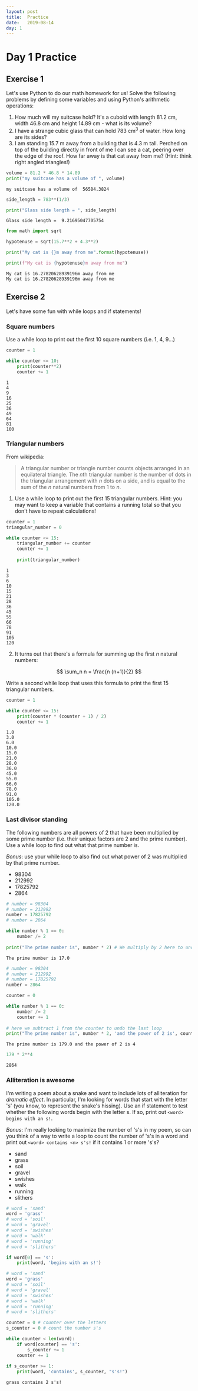 ```yaml
---
layout: post
title:  Practice
date:   2019-08-14
day: 1
---
```



# Day 1 Practice

## Exercise 1
Let's use Python to do our math homework for us! Solve the following problems by defining some variables and using Python's arithmetic operations:

1. How much will my suitcase hold? It's a cuboid with length 81.2 cm, width 46.8 cm and height 14.89 cm - what is its volume?
1. I have a strange cubic glass that can hold 783 cm$^3$ of water. How long are its sides?
1. I am standing 15.7 m away from a building that is 4.3 m tall. Perched on top of the building directly in front of me I can see a cat, peering over the edge of the roof. How far away is that cat away from me? (Hint: think right angled triangles!)


```python
volume = 81.2 * 46.8 * 14.89
print("my suitcase has a volume of ", volume)
```

    my suitcase has a volume of  56584.3824



```python
side_length = 783**(1/3)

print("Glass side length = ", side_length)
```

    Glass side length =  9.21695047705754



```python
from math import sqrt

hypotenuse = sqrt(15.7**2 + 4.3**2)

print("My cat is {}m away from me".format(hypotenuse))

print(f"My cat is {hypotenuse}m away from me")
```

    My cat is 16.27820628939196m away from me
    My cat is 16.27820628939196m away from me


## Exercise 2

Let's have some fun with while loops and if statements!

### Square numbers 
Use a while loop to print out the first 10 square numbers (i.e. 1, 4, 9...)


```python
counter = 1

while counter <= 10:
    print(counter**2)
    counter += 1
```

    1
    4
    9
    16
    25
    36
    49
    64
    81
    100


### Triangular numbers 
From wikipedia:

> A triangular number or triangle number counts objects arranged in an equilateral triangle. The $n$th triangular number is the number of dots in the triangular arrangement with $n$ dots on a side, and is equal to the sum of the $n$ natural numbers from 1 to $n$.


1. Use a while loop to print out the first 15 triangular numbers. Hint: you may want to keep a variable that contains a running total so that you don't have to repeat calculations!


```python
counter = 1
triangular_number = 0

while counter <= 15:
    triangular_number += counter
    counter += 1
    
    print(triangular_number)
```

    1
    3
    6
    10
    15
    21
    28
    36
    45
    55
    66
    78
    91
    105
    120


2. It turns out that there's a formula for summing up the first $n$ natural numbers:

$$ \sum_n n = \frac{n (n+1)}{2} $$

   Write a second while loop that uses this formula to print the first 15 triangular numbers.


```python
counter = 1

while counter <= 15:
    print(counter * (counter + 1) / 2)
    counter += 1
```

    1.0
    3.0
    6.0
    10.0
    15.0
    21.0
    28.0
    36.0
    45.0
    55.0
    66.0
    78.0
    91.0
    105.0
    120.0


### Last divisor standing

The following numbers are all powers of 2 that have been multiplied by some prime number (i.e. their unique factors are 2 and the prime number). Use a while loop to find out what that prime number is.

*Bonus*: use your while loop to also find out what power of 2 was multiplied by that prime number.

- 98304
- 212992
- 17825792
- 2864


```python
# number = 98304
# number = 212992
number = 17825792
# number = 2864

while number % 1 == 0:
    number /= 2
    
print("The prime number is", number * 2) # We multiply by 2 here to undo the last division
```

    The prime number is 17.0



```python
# number = 98304
# number = 212992
# number = 17825792
number = 2864

counter = 0

while number % 1 == 0:
    number /= 2
    counter += 1
    
# here we subtract 1 from the counter to undo the last loop
print("The prime number is", number * 2, 'and the power of 2 is', counter - 1) 
```

    The prime number is 179.0 and the power of 2 is 4



```python
179 * 2**4
```




    2864



### Alliteration is awesome

I'm writing a poem about a snake and want to include lots of alliteration for *dramatic effect*. In particular, I'm looking for words that start with the letter 's' (you know, to represent the snake's hissing). Use an if statement to test whether the following words begin with the letter s. If so, print out `<word> begins with an s!`. 

*Bonus*: I'm really looking to maximize the number of 's's in my poem, so can you think of a way to write a loop to count the number of 's's in a word and print out `<word> contains <n> s's!` if it contains 1 or more 's's?

- sand
- grass
- soil
- gravel
- swishes
- walk
- running
- slithers


```python
# word = 'sand'
word = 'grass'
# word = 'soil'
# word = 'gravel'
# word = 'swishes'
# word = 'walk'
# word = 'running'
# word = 'slithers'

if word[0] == 's':
    print(word, 'begins with an s!')
```


```python
# word = 'sand'
word = 'grass'
# word = 'soil'
# word = 'gravel'
# word = 'swishes'
# word = 'walk'
# word = 'running'
# word = 'slithers'

counter = 0 # counter over the letters
s_counter = 0 # count the number s's

while counter < len(word):
    if word[counter] == 's':
        s_counter += 1
    counter += 1
        
if s_counter >= 1:
    print(word, 'contains', s_counter, "s's!")
```

    grass contains 2 s's!



```python

```
